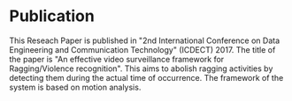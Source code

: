 # Publication
This Reseach Paper is published in "2nd International Conference on Data Engineering and Communication Technology" (ICDECT) 2017. 
The title of the paper is "An effective video surveillance framework for Ragging/Violence recognition".
This aims to abolish ragging activities by detecting them during the actual time of occurrence. The framework of the system is based on motion analysis.

